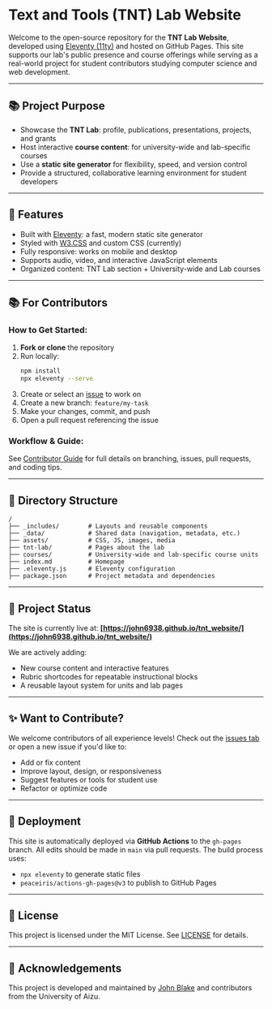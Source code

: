 # Text and Tools (TNT) Lab Website

Welcome to the open-source repository for the **TNT Lab Website**, developed using [Eleventy (11ty)](https://www.11ty.dev/) and hosted on GitHub Pages. This site supports our lab's public presence and course offerings while serving as a real-world project for student contributors studying computer science and web development.

---

## 📚 Project Purpose

- Showcase the **TNT Lab**: profile, publications, presentations, projects, and grants
- Host interactive **course content**: for university-wide and lab-specific courses
- Use a **static site generator** for flexibility, speed, and version control
- Provide a structured, collaborative learning environment for student developers

---

## 🚀 Features

- Built with [Eleventy](https://www.11ty.dev/): a fast, modern static site generator
- Styled with [W3.CSS](https://www.w3schools.com/w3css/) and custom CSS (currently)
- Fully responsive: works on mobile and desktop
- Supports audio, video, and interactive JavaScript elements
- Organized content: TNT Lab section + University-wide and Lab courses

---

## 📚 For Contributors

### How to Get Started:

1. **Fork or clone** the repository
2. Run locally:
   ```bash
   npm install
   npx eleventy --serve
   ```
3. Create or select an [issue](../../issues) to work on
4. Create a new branch: `feature/my-task`
5. Make your changes, commit, and push
6. Open a pull request referencing the issue

### Workflow & Guide:
See [Contributor Guide](./tnt_github_workflow_guide.md) for full details on branching, issues, pull requests, and coding tips.

---

## 📒 Directory Structure
```
/
├── _includes/        # Layouts and reusable components
├── _data/            # Shared data (navigation, metadata, etc.)
├── assets/           # CSS, JS, images, media
├── tnt-lab/          # Pages about the lab
├── courses/          # University-wide and lab-specific course units
├── index.md          # Homepage
├── .eleventy.js      # Eleventy configuration
├── package.json      # Project metadata and dependencies
```

---

## 📅 Project Status

The site is currently live at:
**[https://john6938.github.io/tnt_website/](https://john6938.github.io/tnt_website/)**

We are actively adding:
- New course content and interactive features
- Rubric shortcodes for repeatable instructional blocks
- A reusable layout system for units and lab pages

---

## ✨ Want to Contribute?

We welcome contributors of all experience levels! Check out the [issues tab](../../issues) or open a new issue if you'd like to:
- Add or fix content
- Improve layout, design, or responsiveness
- Suggest features or tools for student use
- Refactor or optimize code

---

## 🚜 Deployment

This site is automatically deployed via **GitHub Actions** to the `gh-pages` branch. All edits should be made in `main` via pull requests. The build process uses:

- `npx eleventy` to generate static files
- `peaceiris/actions-gh-pages@v3` to publish to GitHub Pages

---

## 💼 License

This project is licensed under the MIT License. See [LICENSE](./LICENSE) for details.

---

## 🤝 Acknowledgements

This project is developed and maintained by [John Blake](https://u-aizu.ac.jp/~jblake/) and contributors from the University of Aizu.

